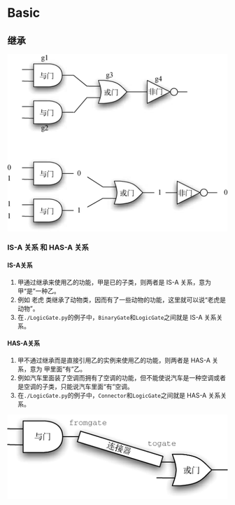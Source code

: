 # Basic


## 继承
<img src="./images/03.d01z.010.png" width="600" style="display: block;" />

### IS-A 关系 和 HAS-A 关系
#### IS-A关系 
1. 甲通过继承来使用乙的功能，甲是已的子类，则两者是 IS-A 关系，意为 甲“是”一种乙。
2. 例如 老虎 类继承了动物类，因而有了一些动物的功能，这里就可以说“老虎是动物”。
3. 在`./LogicGate.py`的例子中，`BinaryGate`和`LogicGate`之间就是 IS-A 关系关系。

#### HAS-A关系
1. 甲不通过继承而是直接引用乙的实例来使用乙的功能，则两者是 HAS-A 关系，意为 甲里面“有”乙。
2. 例如汽车里面装了空调而拥有了空调的功能，但不能使说汽车是一种空调或者是空调的子类，只能说汽车里面“有”空调。
3. 在`./LogicGate.py`的例子中，`Connector`和`LogicGate`之间就是 HAS-A 关系关系。
  <img src="./images/03.d01z.012.png" width="600" style="display: block;" />
